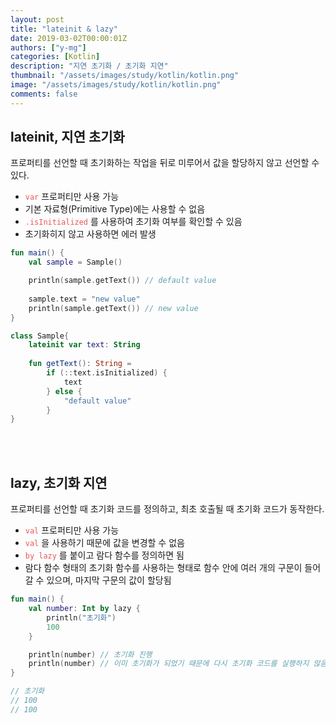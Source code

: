 ```yaml
---
layout: post
title: "lateinit & lazy"
date: 2019-03-02T00:00:01Z
authors: ["y-mg"]
categories: [Kotlin]
description: "지연 초기화 / 초기화 지연"
thumbnail: "/assets/images/study/kotlin/kotlin.png"
image: "/assets/images/study/kotlin/kotlin.png"
comments: false
---
```


## lateinit, 지연 초기화
프로퍼티를 선언할 때 초기화하는 작업을 뒤로 미루어서 값을 할당하지 않고 선언할 수 있다.
- <code style="color: #eb5657;">var</code> 프로퍼티만 사용 가능
- 기본 자료형(Primitive Type)에는 사용할 수 없음
- <code style="color: #eb5657;">.isInitialized</code> 를 사용하여 초기화 여부를 확인할 수 있음
- 초기화히지 않고 사용하면 에러 발생

```kotlin
fun main() {
    val sample = Sample()

    println(sample.getText()) // default value
    
    sample.text = "new value"
    println(sample.getText()) // new value
}

class Sample{
    lateinit var text: String
    
    fun getText(): String = 
        if (::text.isInitialized) {
            text
        } else {
            "default value"
        }
}
```
<br/>
<br/>


## lazy, 초기화 지연
프로퍼티를 선언할 때 초기화 코드를 정의하고, 최초 호출될 때 초기화 코드가 동작한다.
- <code style="color: #eb5657;">val</code> 프로퍼티만 사용 가능 
- <code style="color: #eb5657;">val</code> 을 사용하기 때문에 값을 변경할 수 없음
- <code style="color: #eb5657;">by lazy</code> 를 붙이고 람다 함수를 정의하면 됨
- 람다 함수 형태의 초기화 함수를 사용하는 형태로 함수 안에 여러 개의 구문이 들어갈 수 있으며, 마지막 구문의 값이 할당됨

```kotlin
fun main() {
    val number: Int by lazy {
        println("초기화")
        100
    }

    println(number) // 초기화 진행
    println(number) // 이미 초기화가 되었기 때문에 다시 초기화 코드를 실행하지 않음
}

// 초기화
// 100
// 100
```